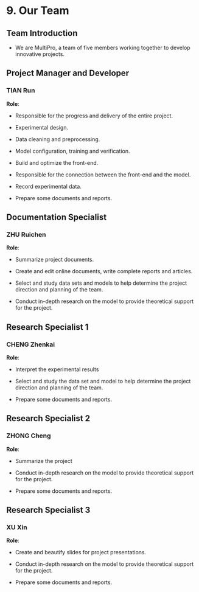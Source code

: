 # 9. Our Team

## Team Introduction
- We are MultiPro, a team of five members working together to develop innovative projects.

## Project Manager and Developer

### TIAN Run

**Role**: 

- Responsible for the progress and delivery of the entire project.

- Experimental design.

- Data cleaning and preprocessing.

- Model configuration, training and verification.

- Build and optimize the front-end.

- Responsible for the connection between the front-end and the model.

- Record experimental data.

- Prepare some documents and reports.

## Documentation Specialist

### ZHU Ruichen

**Role**: 

- Summarize project documents.

- Create and edit online documents, write complete reports and articles.

- Select and study data sets and models to help determine the project direction and planning of the team.

- Conduct in-depth research on the model to provide theoretical support for the project.

## Research Specialist 1

### CHENG Zhenkai

**Role**: 

- Interpret the experimental results

- Select and study the data set and model to help determine the project direction and planning of the team.

- Prepare some documents and reports.

## Research Specialist 2

### ZHONG Cheng

**Role**: 

- Summarize the project

- Conduct in-depth research on the model to provide theoretical support for the project.

- Prepare some documents and reports.

## Research Specialist 3

### XU Xin

**Role**: 

- Create and beautify slides for project presentations.

- Conduct in-depth research on the model to provide theoretical support for the project.

- Prepare some documents and reports.